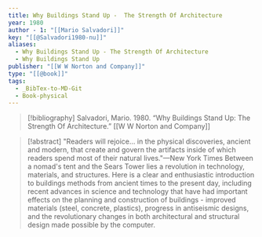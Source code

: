 ```yaml
---
title: Why Buildings Stand Up -  The Strength Of Architecture
year: 1980
author - 1: "[[Mario Salvadori]]"
key: "[[@Salvadori1980-nu]]"
aliases:
  - Why Buildings Stand Up - The Strength Of Architecture
  - Why Buildings Stand Up
publisher: "[[W W Norton and Company]]"
type: "[[@book]]"
tags:
  - _BibTex-to-MD-Git
  - Book-physical
---
```


> [!bibliography]
> Salvadori, Mario. 1980. “Why Buildings Stand Up: The Strength Of Architecture.” [[W W Norton and Company]]

> [!abstract]
> "Readers will rejoice... in the physical discoveries, ancient and modern, that create and govern the artifacts inside of which readers spend most of their natural lives."—New York Times Between a nomad's tent and the Sears Tower lies a revolution in technology, materials, and structures. Here is a clear and enthusiastic introduction to buildings methods from ancient times to the present day, including recent advances in science and technology that have had important effects on the planning and construction of buildings -  improved materials (steel, concrete, plastics), progress in antiseismic designs, and the revolutionary changes in both architectural and structural design made possible by the computer.